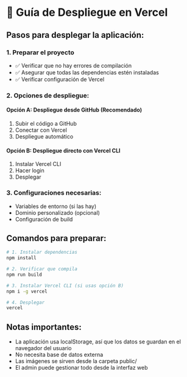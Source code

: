 # 🚀 Guía de Despliegue en Vercel

## Pasos para desplegar la aplicación:

### 1. Preparar el proyecto
- ✅ Verificar que no hay errores de compilación
- ✅ Asegurar que todas las dependencias estén instaladas
- ✅ Verificar configuración de Vercel

### 2. Opciones de despliegue:

#### Opción A: Despliegue desde GitHub (Recomendado)
1. Subir el código a GitHub
2. Conectar con Vercel
3. Despliegue automático

#### Opción B: Despliegue directo con Vercel CLI
1. Instalar Vercel CLI
2. Hacer login
3. Desplegar

### 3. Configuraciones necesarias:
- Variables de entorno (si las hay)
- Dominio personalizado (opcional)
- Configuración de build

## Comandos para preparar:

```bash
# 1. Instalar dependencias
npm install

# 2. Verificar que compila
npm run build

# 3. Instalar Vercel CLI (si usas opción B)
npm i -g vercel

# 4. Desplegar
vercel
```

## Notas importantes:
- La aplicación usa localStorage, así que los datos se guardan en el navegador del usuario
- No necesita base de datos externa
- Las imágenes se sirven desde la carpeta public/
- El admin puede gestionar todo desde la interfaz web
